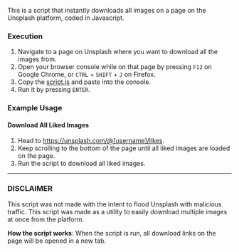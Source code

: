 This is a script that instantly downloads all images on a page on the Unsplash platform, coded in Javascript.

### Execution
1. Navigate to a page on Unsplash where you want to download all the images from.
2. Open your browser console while on that page by pressing `F12` on Google Chrome, or `CTRL` + `SHIFT` + `J` on Firefox.
3. Copy the [script.js](https://github.com/my3t/Unsplash-Multiple-Download/blob/master/script.js) and paste into the console.
4. Run it by pressing `ENTER`.

### Example Usage
#### Download All Liked Images
1. Head to https://unsplash.com/@[username]/likes.
2. Keep scrolling to the bottom of the page until all liked images are loaded on the page.
3. Run the script to download all liked images.

---

### DISCLAIMER
This script was not made with the intent to flood Unsplash with malicious traffic. This script was made as a utility to easily download multiple images at once from the platform.

**How the script works**: When the script is run, all download links on the page will be opened in a new tab.
